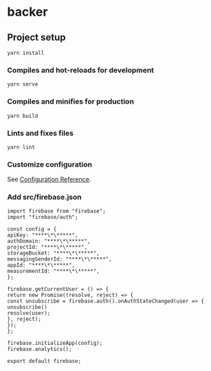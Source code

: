 # backer

## Project setup

```
yarn install
```

### Compiles and hot-reloads for development

```
yarn serve
```

### Compiles and minifies for production

```
yarn build
```

### Lints and fixes files

```
yarn lint
```

### Customize configuration

See [Configuration Reference](https://cli.vuejs.org/config/).

### Add src/firebase.json

```
import firebase from "firebase";
import "firebase/auth";

const config = {
apiKey: "****\*\*****",
authDomain: "****\*\*****",
projectId: "****\*\*****",
storageBucket: "****\*\*****",
messagingSenderId: "****\*\*****",
appId: "****\*\*****",
measurementId: "****\*\*****",
};

firebase.getCurrentUser = () => {
return new Promise((resolve, reject) => {
const unsubscribe = firebase.auth().onAuthStateChanged(user => {
unsubscribe()
resolve(user);
}, reject);
});
};

firebase.initializeApp(config);
firebase.analytics();

export default firebase;
```
